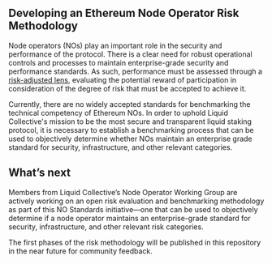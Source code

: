 ## Developing an Ethereum Node Operator Risk Methodology 

Node operators (NOs) play an important role in the security and performance of the protocol. There is a clear need for robust operational controls and processes to maintain enterprise-grade security and performance standards. As such, performance must be assessed through a [risk-adjusted lens](https://alluvial.finance/risk-adjusted-reward/), evaluating the potential reward of participation in consideration of the degree of risk that must be accepted to achieve it.

Currently, there are no widely accepted standards for benchmarking the technical competency of Ethereum NOs. In order to uphold Liquid Collective's mission to be the most secure and transparent liquid staking protocol, it is necessary to establish a benchmarking process that can be used to objectively determine whether NOs maintain an enterprise grade standard for security, infrastructure, and other relevant categories.

## What’s next
Members from Liquid Collective’s Node Operator Working Group are actively working on an open risk evaluation and benchmarking methodology as part of this NO Standards initiative&mdash;one that can be used to objectively determine if a node operator maintains an enterprise-grade standard for security, infrastructure, and other relevant risk categories. 

The first phases of the risk methodology will be published in this repository in the near future for community feedback.
